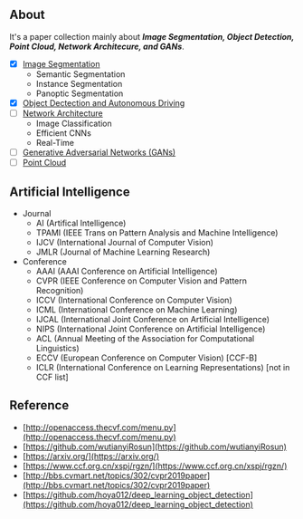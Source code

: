 ## About
It's a paper collection mainly about ***Image Segmentation, Object Detection, Point Cloud, Network Architecure, and GANs***. 

- [X] [Image Segmentation](https://github.com/zhulf0804/CV-Papers/blob/master/Image_Segmentation.md)
	+ Semantic Segmentation
	+ Instance Segmentation
	+ Panoptic Segmentation
- [X] [Object Dectection and AutonomousDriving](https://github.com/zhulf0804/CV-Papers/blob/master/Object_Detection_and_Autonomous_Driving.md)
- [ ] [Network Architecture](https://github.com/zhulf0804/CV-Papers/blob/master/Network_Architecture.md)
	+ Image Classification
	+ Efficient CNNs
	+ Real-Time
- [ ] [Generative Adversarial Networks (GANs)](https://github.com/zhulf0804/CV-Papers/blob/master/GANs.md)
- [ ] [Point Cloud](https://github.com/zhulf0804/Segmentation-Papers/blob/master/Point_Cloud.md)

## Artificial Intelligence
+ Journal
	+ AI (Artifical Intelligence)
	+ TPAMI (IEEE Trans on Pattern Analysis and Machine Intelligence)
	+ IJCV (International Journal of Computer Vision)
	+ JMLR (Journal of Machine Learning Research)
+ Conference
	+ AAAI (AAAI Conference on Artificial Intelligence)
	+ CVPR (IEEE Conference on Computer Vision and Pattern Recognition)
	+ ICCV (International Conference on Computer Vision)
	+ ICML (International Conference on Machine Learning)
	+ IJCAL (International Joint Conference on Artificial Intelligence)
	+ NIPS (International Joint Conference on Artificial Intelligence)
	+ ACL (Annual Meeting of the Association for Computational Linguistics)
	+ ECCV (European Conference on Computer Vision) [CCF-B]
	+ ICLR (International Conference on Learning Representations) [not in CCF list]


## Reference

+ [http://openaccess.thecvf.com/menu.py](http://openaccess.thecvf.com/menu.py)
+ [https://github.com/wutianyiRosun](https://github.com/wutianyiRosun)
+ [https://arxiv.org/](https://arxiv.org/)
+ [https://www.ccf.org.cn/xspj/rgzn/](https://www.ccf.org.cn/xspj/rgzn/)
+ [http://bbs.cvmart.net/topics/302/cvpr2019paper](http://bbs.cvmart.net/topics/302/cvpr2019paper)
+ [https://github.com/hoya012/deep_learning_object_detection](https://github.com/hoya012/deep_learning_object_detection)